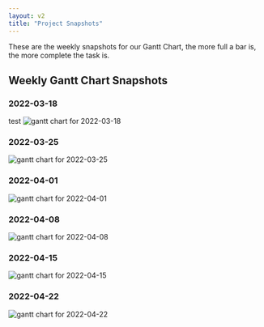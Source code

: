 ```yaml
---
layout: v2
title: "Project Snapshots"
---
```


These are the weekly snapshots for our Gantt Chart, the more full a bar is, the more complete the task is.

## Weekly Gantt Chart Snapshots

### 2022-03-18
test
![gantt chart for 2022-03-18](/img/week1-2.png)

### 2022-03-25

![gantt chart for 2022-03-25](/img/week3.png)

### 2022-04-01

![gantt chart for 2022-04-01](/img/week4.png)

### 2022-04-08

![gantt chart for 2022-04-08](/img/week5.png)

### 2022-04-15
![gantt chart for 2022-04-15](/img/week6.png)

### 2022-04-22 
![gantt chart for 2022-04-22](/img/week7.png)